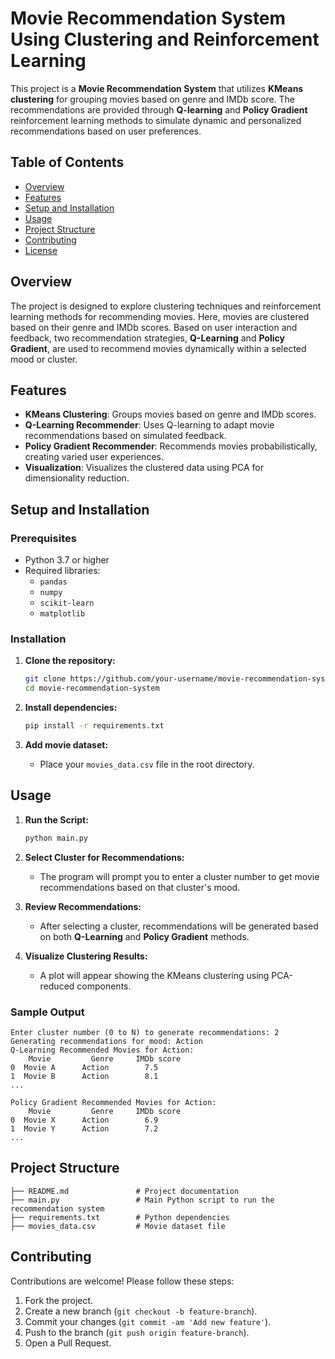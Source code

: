 
# Movie Recommendation System Using Clustering and Reinforcement Learning

This project is a **Movie Recommendation System** that utilizes **KMeans clustering** for grouping movies based on genre and IMDb score. The recommendations are provided through **Q-learning** and **Policy Gradient** reinforcement learning methods to simulate dynamic and personalized recommendations based on user preferences.

## Table of Contents
- [Overview](#overview)
- [Features](#features)
- [Setup and Installation](#setup-and-installation)
- [Usage](#usage)
- [Project Structure](#project-structure)
- [Contributing](#contributing)
- [License](#license)

## Overview

The project is designed to explore clustering techniques and reinforcement learning methods for recommending movies. Here, movies are clustered based on their genre and IMDb scores. Based on user interaction and feedback, two recommendation strategies, **Q-Learning** and **Policy Gradient**, are used to recommend movies dynamically within a selected mood or cluster.

## Features
- **KMeans Clustering**: Groups movies based on genre and IMDb scores.
- **Q-Learning Recommender**: Uses Q-learning to adapt movie recommendations based on simulated feedback.
- **Policy Gradient Recommender**: Recommends movies probabilistically, creating varied user experiences.
- **Visualization**: Visualizes the clustered data using PCA for dimensionality reduction.

## Setup and Installation

### Prerequisites
- Python 3.7 or higher
- Required libraries:
  - `pandas`
  - `numpy`
  - `scikit-learn`
  - `matplotlib`

### Installation

1. **Clone the repository:**
   ```bash
   git clone https://github.com/your-username/movie-recommendation-system.git
   cd movie-recommendation-system
   ```

2. **Install dependencies:**
   ```bash
   pip install -r requirements.txt
   ```

3. **Add movie dataset:**
   - Place your `movies_data.csv` file in the root directory.

## Usage

1. **Run the Script:**
   ```bash
   python main.py
   ```

2. **Select Cluster for Recommendations:**
   - The program will prompt you to enter a cluster number to get movie recommendations based on that cluster's mood.

3. **Review Recommendations:**
   - After selecting a cluster, recommendations will be generated based on both **Q-Learning** and **Policy Gradient** methods.

4. **Visualize Clustering Results:**
   - A plot will appear showing the KMeans clustering using PCA-reduced components.

### Sample Output
```plaintext
Enter cluster number (0 to N) to generate recommendations: 2
Generating recommendations for mood: Action
Q-Learning Recommended Movies for Action:
    Movie         Genre     IMDb score
0  Movie A      Action        7.5
1  Movie B      Action        8.1
...

Policy Gradient Recommended Movies for Action:
    Movie         Genre     IMDb score
0  Movie X      Action        6.9
1  Movie Y      Action        7.2
...
```

## Project Structure
```
├── README.md               # Project documentation
├── main.py                 # Main Python script to run the recommendation system
├── requirements.txt        # Python dependencies
├── movies_data.csv         # Movie dataset file
```

## Contributing

Contributions are welcome! Please follow these steps:

1. Fork the project.
2. Create a new branch (`git checkout -b feature-branch`).
3. Commit your changes (`git commit -am 'Add new feature'`).
4. Push to the branch (`git push origin feature-branch`).
5. Open a Pull Request.

